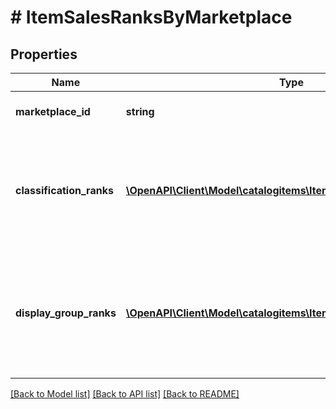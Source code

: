 # # ItemSalesRanksByMarketplace

## Properties

Name | Type | Description | Notes
------------ | ------------- | ------------- | -------------
**marketplace_id** | **string** | Amazon marketplace identifier. |
**classification_ranks** | [**\OpenAPI\Client\Model\catalogitems\ItemClassificationSalesRank[]**](ItemClassificationSalesRank.md) | Sales ranks of an Amazon catalog item for an Amazon marketplace by classification. | [optional]
**display_group_ranks** | [**\OpenAPI\Client\Model\catalogitems\ItemDisplayGroupSalesRank[]**](ItemDisplayGroupSalesRank.md) | Sales ranks of an Amazon catalog item for an Amazon marketplace by website display group. | [optional]

[[Back to Model list]](../../README.md#models) [[Back to API list]](../../README.md#endpoints) [[Back to README]](../../README.md)
